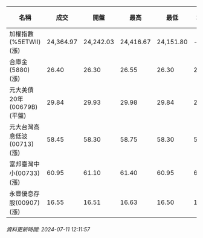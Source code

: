 | 名稱 | 成交 | 開盤 | 最高 | 最低 | 均價 | 成交金額(億) | 昨收 | 漲跌幅 | 漲跌 | 總量 | 昨量 | 振幅 |
| -------- | -------- | -------- | -------- |-------- | -------- | -------- |-------- |-------- |-------- | -------- | -------- |-------- |
|加權指數(%5ETWII) (漲)|24,364.97|24,242.03|24,416.67|24,151.80|-|4,230.06|24,007.08|1.49%|357.89|9,303,703|0|1.10%|
|合庫金(5880) (漲)|26.40|26.30|26.55|26.30|26.43|2.28|26.30|0.38%|0.10|8,623|11,727|0.95%|
|元大美債20年(00679B) (平盤)|29.84|29.93|29.98|29.84|29.90|14.92|29.84|0.00%|0.00|49,896|58,284|0.47%|
|元大台灣高息低波(00713) (漲)|58.45|58.30|58.75|58.30|58.47|4.19|58.20|0.43%|0.25|7,165|13,682|0.77%|
|富邦臺灣中小(00733) (漲)|60.95|61.10|61.40|60.95|61.19|1.21|60.85|0.16%|0.10|1,971|1,596|0.74%|
|永豐優息存股(00907) (漲)|16.55|16.51|16.63|16.50|16.56|0.330|16.47|0.49%|0.08|1,990|1,672|0.79%|
###### 資料更新時間: 2024-07-11 12:11:57